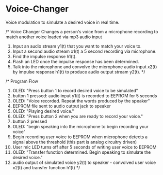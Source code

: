 # Voice-Changer
Voice modulation to simulate a desired voice in real time.

/* Voice Changer
   Changes a person's voice from a microphone recording to match another voice loaded via mp3 audio input
   1. Input an audio stream y1(t) that you want to match your voice to.
   2. Input a second audio stream x1(t) a 5 second recording via microphone.
   3. Find the impulse response h1(t).
   4. Flash an LED once the impulse response has been determined.
   5. Talk into the microphone and convolve the microphone audio input x2(t) by impulse response h1(t) to produce
      audio output stream y2(t).
*/

/* Program Flow
   1. OLED: "Press button 1 to record desired voice to be simulated"
   2. button 1 pressed: audio input y1(t) is recorded to EEPROM for 5 seconds
   3. OLED: "Voice recorded. Repeat the words produced by the speaker"
   4. EEPROM file sent to audio output jack to speaker
   5. OLED: "Playing desired voice."
   6. OLED: "Press button 2 when you are ready to record your voice."
   7. button 2 pressed
   8. OLED: "begin speaking into the microphone to begin recording your voice"
   9. Begin recording user voice to EEPROM when microphone detects a signal above the threshold (this part is analog circuitry driven)
   10. User mic LED turns off after 5 seconds of writing user voice to EEPROM
   11. OLED: "Transfer function determined. Begin speaking to simulate the desired voice."
   12. audio output of simulated voice y2(t) to speaker - convolved user voice x2(t) and transfer function h1(t)
*/
